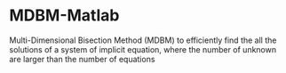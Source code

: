 # MDBM-Matlab
Multi-Dimensional Bisection Method (MDBM) to efficiently find the all the solutions of a system of implicit equation, where the number of unknown are larger than the number of equations

